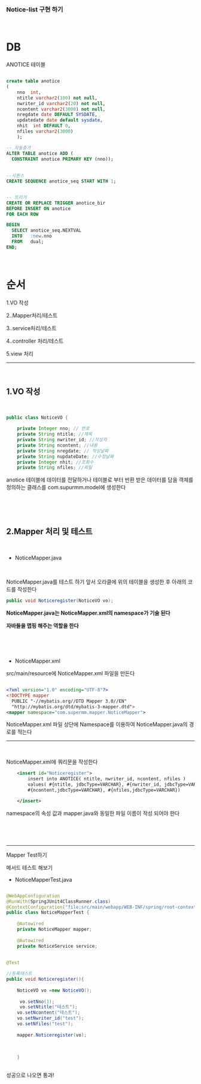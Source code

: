 ### Notice-list 구현 하기


&nbsp;

DB
======



 ANOTICE 테이블

```sql

create table anotice
(
    nno  int,
    ntitle varchar2(100) not null,
    nwriter_id varchar2(20) not null,
    ncontent varchar2(3000) not null,
    nregdate date DEFAULT SYSDATE,
    updatedate date default sysdate,
    nhit  int DEFAULT 0,
    nfiles varchar2(3000)
    );

-- 자동증가
ALTER TABLE anotice ADD (
  CONSTRAINT anotice PRIMARY KEY (nno));
    
    
--시퀀스
CREATE SEQUENCE anotice_seq START WITH 1;


-- 트리거
CREATE OR REPLACE TRIGGER anotice_bir 
BEFORE INSERT ON anotice
FOR EACH ROW

BEGIN
  SELECT anotice_seq.NEXTVAL
  INTO   :new.nno
  FROM   dual;
END;
````


&nbsp;



순서 
===

1.VO 작성

2..Mapper처리/테스트 

3..service처리/테스트

4..controller 처리/테스트

5.view 처리


-----------------------


&nbsp;

1.VO 작성
-----
&nbsp;

```java
public class NoticeVO {
	
    private Integer nno; // 번호
    private String ntitle; //제목
    private String nwriter_id; //작성자
    private String ncontent; //내용
    private String nregdate; // 작성날짜
    private String nupdateDate; //수정날짜
    private Integer nhit; //조회수
    private String nfiles; //파일

```
anotice 테이블에 데이터를 전달하거나 테이블로 부터 반환 받은 데이터를 담을 객체를 정의하는 클래스를 com.supurmm.model에 생성한다





&nbsp;


&nbsp;


2.Mapper 처리 및 테스트 
-------

&nbsp;

- NoticeMapper.java

&nbsp;

NoticeMapper.java를 테스트 하기 앞서 오라클에 위의 테이블을 생성한 후 아래의 코드를 작성한다

```java
public void Noticeregister(NoticeVO vo);
```

__NoticeMapper.java는 NoticeMapper.xml의  namespace가 기술 된다__

__자바들을 맵핑 해주는 역할을 한다__


&nbsp;


&nbsp;

- NoticeMapper.xml

src/main/resource에 NoticeMapper.xml 파일을 만든다

```xml

<?xml version="1.0" encoding="UTF-8"?>
<!DOCTYPE mapper
  PUBLIC "-//mybatis.org//DTD Mapper 3.0//EN"
  "http://mybatis.org/dtd/mybatis-3-mapper.dtd">
<mapper namespace="com.supermm.mapper.NoticeMapper">

```
NoticeMapper.xml 파일 상단에 Namespace를 이용하여 NoticeMapper.java의 경로를 적는다 


------------------------------

&nbsp;

NoticeMapper.xml에 쿼리문을 작성한다

```xml
	<insert id="Noticeregister">
		insert into ANOTICE( ntitle, nwriter_id, ncontent, nfiles )
		values( #{ntitle, jdbcType=VARCHAR}, #{nwriter_id, jdbcType=VARCHAR },
		#{ncontent,jdbcType=VARCHAR}, #{nfiles,jdbcType=VARCHAR})

	</insert>
```

namespace의 속성 값과 mapper.java와 동일한 파일 이름이 작성 되어야 한다 


&nbsp;



&nbsp;



-----
Mapper Test하기 

메서드 테스트 해보기

- NoticeMapperTest.java



```java

@WebAppConfiguration
@RunWith(SpringJUnit4ClassRunner.class)
@ContextConfiguration("file:src/main/webapp/WEB-INF/spring/root-context.xml")
public class NoticeMapperTest {
	
	@Autowired
	private NoticeMapper mapper;
	
	@Autowired
	private NoticeService service;
	
	
@Test

//등록테스트
public void Noticeregister(){
	
	NoticeVO vo =new NoticeVO();
	
	 vo.setNno(1);
	 vo.setNtitle("테스트");
	vo.setNcontent("테스트");
	vo.setNwriter_id("test");
	vo.setNfiles("test");
	
	mapper.Noticeregister(vo);
		
		
		
	}
	
```

성공으로 나오면 통과!









